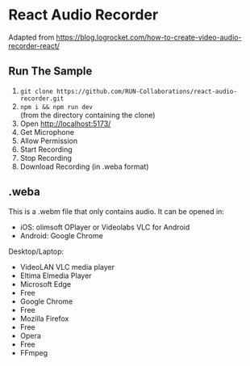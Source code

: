 # React Audio Recorder

Adapted from https://blog.logrocket.com/how-to-create-video-audio-recorder-react/

## Run The Sample

1. `git clone https://github.com/RUN-Collaborations/react-audio-recorder.git`
2. `npm i && npm run dev`  
(from the directory containing the clone)
3. Open [http://localhost:5173/](http://localhost:5173/)
4. Get Microphone
5. Allow Permission
6. Start Recording
7. Stop Recording
8. Download Recording (in .weba format)

## .weba

This is a .webm file that only contains audio. It can be opened in:
- iOS: olimsoft OPlayer or Videolabs VLC for Android
- Android: Google Chrome

Desktop/Laptop:
- VideoLAN VLC media player
- Eltima Elmedia Player
- Microsoft Edge
- Free
- Google Chrome
- Free
- Mozilla Firefox
- Free
- Opera
- Free
- FFmpeg


